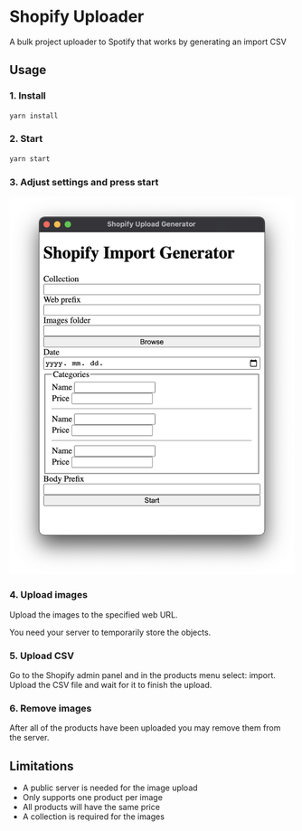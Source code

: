 # Shopify Uploader

A bulk project uploader to Spotify that works by generating an import CSV

## Usage

### 1. Install

```bash
yarn install
```

### 2. Start

```bash
yarn start
```

### 3. Adjust settings and press start

![](design/screenshot.png)

### 4. Upload images

Upload the images to the specified web URL.

You need your server to temporarily store the objects.

### 5. Upload CSV

Go to the Shopify admin panel and in the products menu select: import. Upload the CSV file and wait for it to finish the upload.

### 6. Remove images

After all of the products have been uploaded you may remove them from the server.

## Limitations

- A public server is needed for the image upload
- Only supports one product per image
- All products will have the same price
- A collection is required for the images
